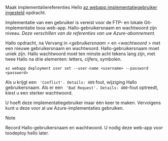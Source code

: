 Maak implementatiereferenties Hello [az webapp implementatiegebruiker ingesteld](/cli/azure/webapp/deployment/user#set) opdracht.

Implementatie van een gebruiker is vereist voor de FTP- en lokale Git-implementatie tooa web-app. Hallo-gebruikersnaam en wachtwoord zijn niveau. _Deze verschillen van de referenties van uw Azure-abonnement._

Hallo opdracht, na Vervang in  *\<gebruikersnaam >* en  *\<wachtwoord >* met een nieuwe gebruikersnaam en wachtwoord. Hallo-gebruikersnaam moet uniek zijn. Hallo wachtwoord moet ten minste acht tekens lang zijn, met twee Hallo na drie elementen: letters, cijfers, symbolen. 

```azurecli-interactive
az webapp deployment user set --user-name <username> --password <password>
```

Als u krijgt een ` 'Conflict'. Details: 409` fout, wijziging Hallo gebruikersnaam. Als er een ` 'Bad Request'. Details: 400`-fout optreedt, kiest u een sterker wachtwoord.

U hoeft deze implementatiegebruiker maar één keer te maken. Vervolgens kunt u deze voor al uw Azure-implementaties gebruiken.

> [!NOTE]
> Record Hallo-gebruikersnaam en wachtwoord. U nodig deze web-app voor toodeploy hello later.
>
>